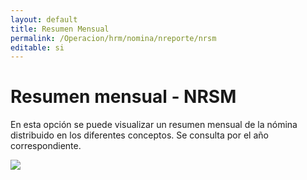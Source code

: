 ```yaml
---
layout: default
title: Resumen Mensual
permalink: /Operacion/hrm/nomina/nreporte/nrsm
editable: si
---
```


# Resumen mensual - NRSM


En esta opción se puede visualizar un resumen mensual de la nómina distribuido en los diferentes conceptos. Se consulta por el año correspondiente.


![](nrsm1.png)




